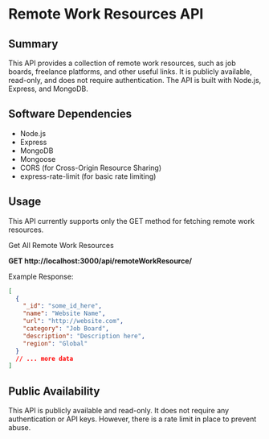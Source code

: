 # Remote Work Resources API

## Summary

This API provides a collection of remote work resources, such as job boards, freelance platforms, and other useful links. It is publicly available, read-only, and does not require authentication. The API is built with Node.js, Express, and MongoDB.

## Software Dependencies

- Node.js
- Express
- MongoDB
- Mongoose
- CORS (for Cross-Origin Resource Sharing)
- express-rate-limit (for basic rate limiting)

## Usage

This API currently supports only the GET method for fetching remote work resources.

Get All Remote Work Resources

**GET http://localhost:3000/api/remoteWorkResource/**

Example Response:

```json
[
  {
    "_id": "some_id_here",
    "name": "Website Name",
    "url": "http://website.com",
    "category": "Job Board",
    "description": "Description here",
    "region": "Global"
  }
  // ... more data
]
```

## Public Availability

This API is publicly available and read-only. It does not require any authentication or API keys. However, there is a rate limit in place to prevent abuse.

